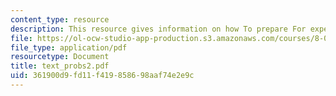```yaml
---
content_type: resource
description: This resource gives information on how To prepare For experiment problems.
file: https://ol-ocw-studio-app-production.s3.amazonaws.com/courses/8-01x-physics-i-classical-mechanics-with-an-experimental-focus-fall-2002/361900d9fd11f419858698aaf74e2e9c_text_probs2.pdf
file_type: application/pdf
resourcetype: Document
title: text_probs2.pdf
uid: 361900d9-fd11-f419-8586-98aaf74e2e9c
---
```


